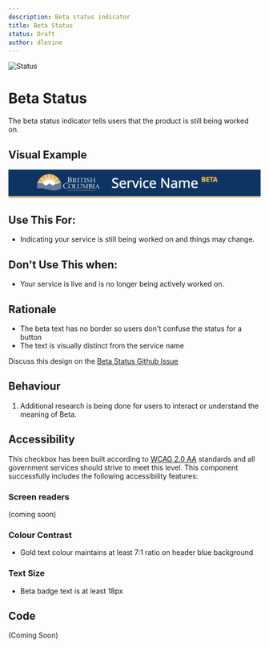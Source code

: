 ```yaml
---
description: Beta status indicator
title: Beta Status
status: Draft
author: dlevine
---
```


![Status](https://img.shields.io/badge/Recommended-Draft-orange.svg)

# Beta Status
The beta status indicator tells users that the product is still being worked on.

## Visual Example

![Beta status indicator](./images/beta-status-bc.png)

## Use This For:
* Indicating your service is still being worked on and things may change.

## Don't Use This when:
* Your service is live and is no longer being actively worked on.

## Rationale
* The beta text has no border so users don't confuse the status for a button
* The text is visually distinct from the service name

Discuss this design on the [Beta Status Github Issue](https://github.com/bcgov/design-system/issues/78)

## Behaviour
1. Additional research is being done for users to interact or understand the meaning of Beta.

## Accessibility
This checkbox has been built according to [WCAG 2.0 AA](https://www.w3.org/TR/WCAG20/) standards and all government services should strive to meet this level.  This component successfully includes the following accessibility features:

### Screen readers
(coming soon)

### Colour Contrast
* Gold text colour maintains at least 7:1 ratio on header blue background

### Text Size
* Beta badge text is at least 18px

## Code
(Coming Soon)
